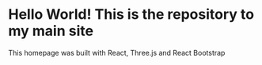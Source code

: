 # Hello World! This is the repository to my main site

This homepage was built with React, Three.js and React Bootstrap
